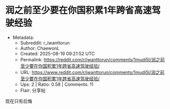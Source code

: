# 润之前至少要在你国积累1年跨省高速驾驶经验

- Metadata:
  - Subreddit: r_iwanttorun
  - Author: ChaewonL
  - Created: 2025-08-19 09:21:52 UTC
  - Permalink: https://reddit.com/r/iwanttorun/comments/1mudi5l/润之前至少要在你国积累1年跨省高速驾驶经验/
  - URL: https://www.reddit.com/r/iwanttorun/comments/1mudi5l/润之前至少要在你国积累1年跨省高速驾驶经验/
  - Ups: 2 | Ratio: 0.58 | Comments: 11
  - Flair: 分享帖


现在只有后悔

